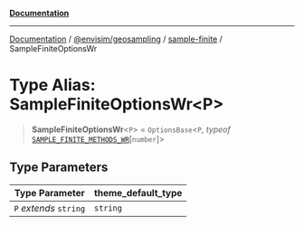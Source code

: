 [**Documentation**](../../../../README.md)

---

[Documentation](../../../../README.md) / [@envisim/geosampling](../../README.md) / [sample-finite](../README.md) / SampleFiniteOptionsWr

# Type Alias: SampleFiniteOptionsWr\<P\>

> **SampleFiniteOptionsWr**\<`P`\> = `OptionsBase`\<`P`, _typeof_ [`SAMPLE_FINITE_METHODS_WR`](../variables/SAMPLE_FINITE_METHODS_WR.md)\[`number`\]\>

## Type Parameters

| Type Parameter         | theme_default_type |
| ---------------------- | ------------------ |
| `P` _extends_ `string` | `string`           |
